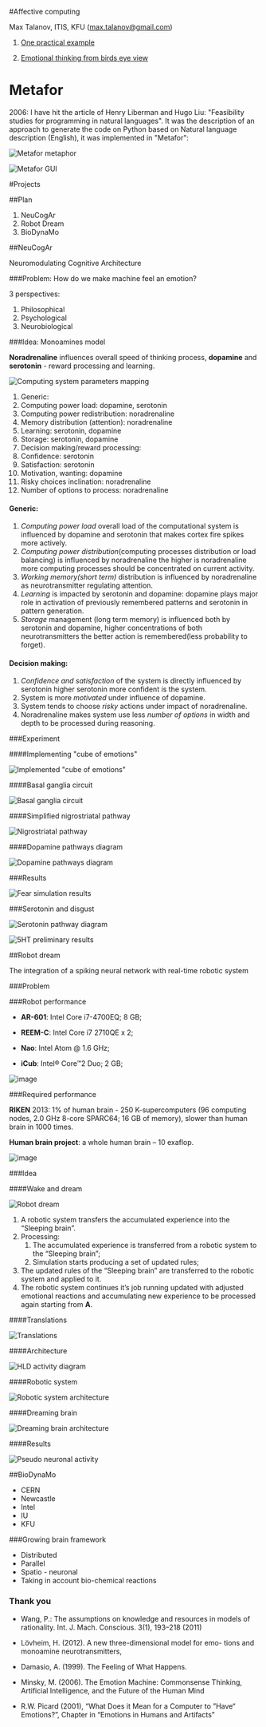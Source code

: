 #Affective computing 

Max Talanov, ITIS, KFU (max.talanov@gmail.com)

1. [One practical example](https://github.com/max-talanov/1/blob/master/affective%20computing/one_example.md)

1. [Emotional thinking from birds eye view](https://github.com/max-talanov/1/blob/master/affective%20computing/emotional_thinking.md)

# Metafor

2006: I have hit the article of Henry Liberman and Hugo Liu: "Feasibility studies for programming in natural languages". It was the description of an approach to generate the code on Python based on Natural language description (English), it was implemented in "Metafor":

![Metafor metaphor](metafor.png)

![Metafor GUI](metafor_gui.png)

#Projects

##Plan

1. NeuCogAr
1. Robot Dream
1. BioDynaMo

##NeuCogAr

Neuromodulating Cognitive Architecture

###Problem: How do we make machine feel an emotion?

3 perspectives: 

1. Philosophical
1. Psychological
1. Neurobiological

###Idea: Monoamines model

**Noradrenaline** influences overall speed of thinking process, **dopamine** and **serotonin** - reward processing and learning.

![Computing system parameters mapping](figure3_cube_of_parameters_front.png)

 1. Generic:
   2. Computing power load: dopamine, serotonin
   2. Computing power redistribution: noradrenaline
   2. Memory distribution (attention): noradrenaline
   2. Learning: serotonin, dopamine
   2. Storage: serotonin, dopamine
 1. Decision making/reward processing:
   2. Confidence: serotonin
   2. Satisfaction: serotonin
   2. Motivation, wanting: dopamine
   2. Risky choices inclination: noradrenaline
   2. Number of options to process: noradrenaline

#### Generic:

1. *Computing power load* overall load of the computational system is influenced by dopamine and serotonin that makes cortex fire spikes more actively.
1. *Computing power distribution*(computing processes distribution or load balancing) is influenced by noradrenaline the higher is noradrenaline more computing processes should be concentrated on current activity.
1. *Working memory(short term)* distribution is influenced by noradrenaline as neurotransmitter regulating attention.
1. *Learning* is impacted by serotonin and dopamine: dopamine plays major role in activation of previously remembered patterns and serotonin in pattern generation.
1. *Storage* management (long term memory) is influenced both by serotonin and dopamine, higher concentrations of both neurotransmitters the better action is remembered(less probability to forget).

#### Decision making:

1. *Confidence and satisfaction* of the system is directly influenced by serotonin higher serotonin more confident is the system.
1. System is more *motivated* under influence of dopamine.
1. System tends to choose *risky* actions under impact of noradrenaline.
1. Noradrenaline makes system use less *number of options* in width and depth to be processed during reasoning.

###Experiment

####Implementing "cube of emotions"

![Implemented "cube of emotions"](advanced_cube_weight.png)

####Basal ganglia circuit

![Basal ganglia circuit](Basal_ganglia_circuits_cropped.png)

####Simplified nigrostriatal pathway

![Nigrostriatal pathway](nigrostriatal.png)

####Dopamine pathways diagram

![Dopamine pathways diagram](dopamine_diagram.png)

###Results

![Fear simulation results](result.png)

###Serotonin and disgust

![Serotonin pathway diagram](serotonin_diagram.png)

![5HT preliminary results](https://raw.githubusercontent.com/research-team/NEUCOGAR/master/NEST/cube/dopa%2Bsero/results/spikes_cerebral%20cortex%20%5B5ht%5D%2Bdopa.png)

##Robot dream

The integration of a spiking neural network with real-time robotic system

###Problem

###Robot performance


-   **AR-601**: Intel Core i7-4700EQ; 8 GB;

-   **REEM-C**: Intel Core i7 2710QE x 2;

-   **Nao**: Intel Atom @ 1.6 GHz;

-   **iCub**: Intel® Core™2 Duo; 2 GB;

![image](ASIMO_Conducting.jpg)

###Required performance

**RIKEN** 2013: 1% of human brain - 250 K-supercomputers (96
computing nodes, 2.0 GHz 8-core SPARC64; 16 GB of memory), slower than
human brain in 1000 times.

**Human brain project**: a whole human brain – 10 exaflop.

![image](RIKEN_AICS.jpg)

###Idea

####Wake and dream

![Robot dream](robot-dream.png)


1.  A robotic system transfers the accumulated experience into the
    “Sleeping brain”.
2.  Processing:
    1.  The accumulated experience is transferred from a robotic system
        to the “Sleeping brain”;
    2.  Simulation starts producing a set of updated rules;
3.  The updated rules of the “Sleeping brain” are transferred to the
    robotic system and applied to it.
4.  The robotic system continues it’s job running updated with adjusted
    emotional reactions and accumulating new experience to be processed
    again starting from **A**.

####Translations

![Translations](robot-dream_translations.png)

####Architecture 

![HLD activity diagram](https://github.com/research-team/robot-dream/blob/master/doc/HLD_Activity_life_cycle.png?raw=true)

####Robotic system

![Robotic system architecture](https://github.com/research-team/robot-dream/blob/master/doc/HLD_Component_RobotLifeCycle.png?raw=true)

####Dreaming brain

![Dreaming brain architecture](https://github.com/research-team/robot-dream/blob/master/doc/HLD_Component_SleepingBrainLifeCycle.png?raw=true)

####Results

![Pseudo neuronal activity](pseudo-neuronal-activity.jpg)

##BioDynaMo

* CERN
* Newcastle 
* Intel
* IU
* KFU

###Growing brain framework 

- Distributed
- Parallel
- Spatio - neuronal 
- Taking in account bio-chemical reactions

### Thank you

-   Wang, P.: The assumptions on knowledge and resources in models
    of rationality. Int. J. Mach. Conscious. 3(1), 193–218 (2011)

-   Lövheim, H. (2012). A new three-dimensional model for emo- tions and
    monoamine neurotransmitters,

-   Damasio, A. (1999). The Feeling of What Happens.

-   Minsky, M. (2006). The Emotion Machine: Commonsense Thinking,
    Artificial Intelligence, and the Future of the Human Mind

-   R.W. Picard (2001), “What Does it Mean for a Computer to ”Have“
    Emotions?”, Chapter in “Emotions in Humans and Artifacts”
